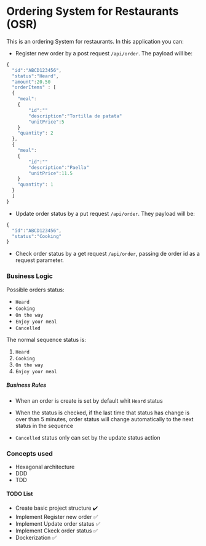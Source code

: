 # Ordering System for Restaurants (OSR)

This is an ordering System for restaurants. In this application you can:
- Register new order by a post request `/api/order`. The payload will be:

```javascript
{
  "id":"ABCD123456",
  "status":"Heard",
  "amount":20.50
  "orderItems" : [
  {
    "meal":
    {
    	"id":""
    	"description":"Tortilla de patata"
    	"unitPrice":5
    }
    "quantity": 2
  },
  {
    "meal":
    {
    	"id":""
    	"description":"Paella"
    	"unitPrice":11.5
    }
    "quantity": 1
  }
  ]
}
```

- Update order status by a put request `/api/order`. They payload will be:

```javascript
{
  "id":"ABCD123456",
  "status":"Cooking"
}
```

- Check order status by a get request `/api/order`, passing de order id as a request parameter.


### Business Logic

Possible orders status:
- `Heard`
- `Cooking`
- `On the way`
- `Enjoy your meal`
- `Cancelled`

The normal sequence status is: 
1. `Heard`
2. `Cooking`
3. `On the way`
4. `Enjoy your meal`

##### Business Rules
* When an order is create is set by default whit `Heard` status

* When the status is checked, if the last time that status has change is over than 5 minutes, order status will change automatically to the next status in the sequence

* `Cancelled` status only can set by the update status action


### Concepts used

- Hexagonal architecture
- DDD
- TDD


#### TODO List

- Create basic project structure :heavy_check_mark:
- Implement Register new order :white_check_mark:
- Implement Update order status :white_check_mark:
- Implement Ckeck order status :white_check_mark:
- Dockerization :white_check_mark:
